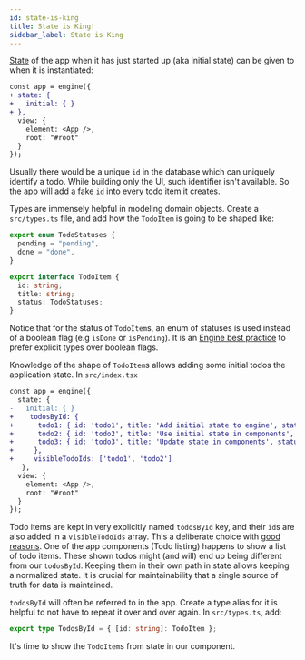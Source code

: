```yaml
---
id: state-is-king
title: State is King!
sidebar_label: State is King
---
```


[State](/docs/concepts/state) of the app when it has just started up (aka
initial state) can be given to when it is
instantiated:

```diff
const app = engine({
+ state: {
+   initial: { }
+ },
  view: {
    element: <App />,
    root: "#root"
  }
});
```

Usually there would be a unique `id` in the database which can uniquely identify
a todo. While building only the UI, such identifier isn't available. So the app
will add a fake `id` into every todo item it creates.

Types are immensely helpful in modeling domain objects. Create a `src/types.ts`
file, and add how the `TodoItem` is going to be shaped like:

```ts
export enum TodoStatuses {
  pending = "pending",
  done = "done",
}

export interface TodoItem {
  id: string;
  title: string;
  status: TodoStatuses;
}
```

Notice that for the status of `TodoItem`s, an enum of statuses is used instead
of a boolean flag (e.g `isDone` or `isPending`). It is an [Engine best
practice](/docs/best-practices#prefer-explicit-types-for-defining-states) to
prefer explicit types over boolean flags.

Knowledge of the shape of `TodoItem`s allows adding some initial todos the
application state. In `src/index.tsx`

```diff
const app = engine({
  state: {
-   initial: { }
+    todosById: {
+      todo1: { id: 'todo1', title: 'Add initial state to engine', status: "pending", mode: "viewing" },
+      todo2: { id: 'todo2', title: 'Use initial state in components', status: "done", mode: "viewing" },
+      todo3: { id: 'todo3', title: 'Update state in components', status: "pending", mode: "editing" }
+     },
+     visibleTodoIds: ['todo1', 'todo2']
   },
  view: {
    element: <App />,
    root: "#root"
  }
});
```

Todo items are kept in very explicitly named `todosById` key, and their `id`s
are also added in a `visibleTodoIds` array. This a deliberate choice with [good
reasons](/docs/concepts/state#shape-of-state). One of the app components (Todo listing)
happens to show a list of todo items. These shown todos might (and will) end up
being different from our `todosById`. Keeping them in their own path in state
allows keeping a normalized state. It is crucial for maintainability that a
single source of truth for data is maintained.

`todosById` will often be referred to in the app. Create a type alias for it is
helpful to not have to repeat it over and over again. In `src/types.ts`, add:

```ts
export type TodosById = { [id: string]: TodoItem };
```

It's time to show the `TodoItem`s from state in our component.
